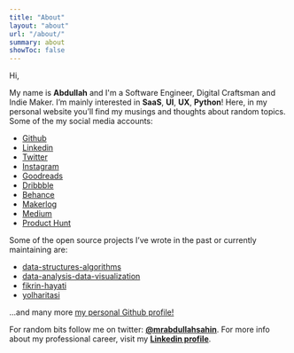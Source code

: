 ```yaml
---
title: "About"
layout: "about"
url: "/about/"
summary: about
showToc: false
---
```


Hi, 

My name is **Abdullah** and I'm a Software Engineer, Digital Craftsman and Indie Maker. I’m mainly interested in **SaaS**, **UI**, **UX**, **Python**! Here, in my personal website you’ll find my musings and thoughts about random topics. Some of the my social media accounts:

- [Github](https://github.com/mrabdullahsahin)
- [Linkedin](https://www.linkedin.com/in/mrabdullahsahin/)
- [Twitter](https://twitter.com/mrabdullahsahin)
- [Instagram](https://www.instagram.com/mrabdullahsahin/)
- [Goodreads](https://www.goodreads.com/user/show/78190102-abdullah)
- [Dribbble](https://dribbble.com/abdullahsahin)
- [Behance](https://www.behance.net/abdullahsaf7fe/)
- [Makerlog](https://getmakerlog.com/@abdullahsahin)
- [Medium](https://medium.com/@abdullahsahin)
- [Product Hunt](https://producthunt.com/@abdullahsahin)

Some of the open source projects I’ve wrote in the past or currently maintaining are:

- [data-structures-algorithms](https://github.com/mrabdullahsahin/data-structures-algorithms)
- [data-analysis-data-visualization](https://github.com/mrabdullahsahin/data-analysis-data-visualization)
- [fikrin-hayati](https://github.com/mrabdullahsahin/fikrin-hayati)
- [yolharitasi](https://github.com/mrabdullahsahin/yolharitasi)

...and many more [my personal Github profile!](https://github.com/mrabdullahsahin)


For random bits follow me on twitter: **[@mrabdullahsahin](https://twitter.com/mrabdullahsahin)**. For more info about my professional career, visit my **[Linkedin profile](https://www.linkedin.com/in/mrabdullahsahin/)**.
